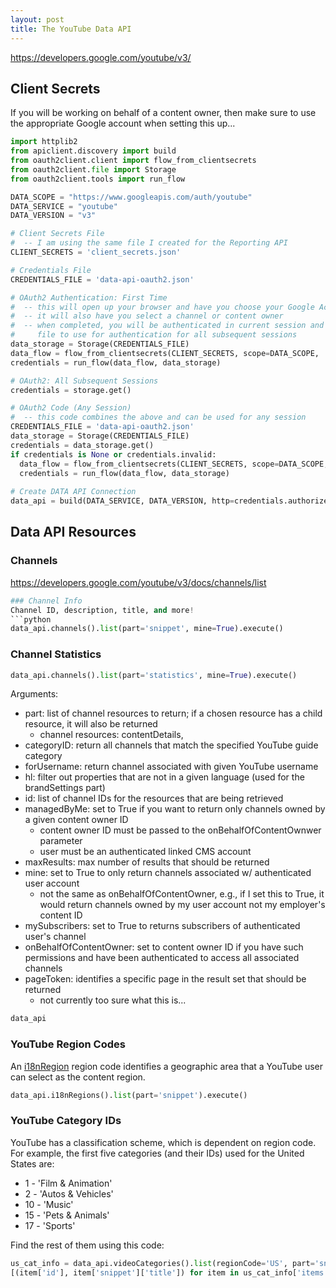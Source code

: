 ```yaml
---
layout: post
title: The YouTube Data API
---
```


https://developers.google.com/youtube/v3/

## Client Secrets
If you will be working on behalf of a content owner, then make sure to use the appropriate Google account
when setting this up...

```python
import httplib2
from apiclient.discovery import build
from oauth2client.client import flow_from_clientsecrets
from oauth2client.file import Storage
from oauth2client.tools import run_flow

DATA_SCOPE = "https://www.googleapis.com/auth/youtube"
DATA_SERVICE = "youtube"
DATA_VERSION = "v3"

# Client Secrets File
#  -- I am using the same file I created for the Reporting API
CLIENT_SECRETS = 'client_secrets.json'

# Credentials File
CREDENTIALS_FILE = 'data-api-oauth2.json'

# OAuth2 Authentication: First Time
#  -- this will open up your browser and have you choose your Google Account
#  -- it will also have you select a channel or content owner
#  -- when completed, you will be authenticated in current session and have a JSON
#     file to use for authentication for all subsequent sessions
data_storage = Storage(CREDENTIALS_FILE)
data_flow = flow_from_clientsecrets(CLIENT_SECRETS, scope=DATA_SCOPE,  message=' Derr! ')
credentials = run_flow(data_flow, data_storage)

# OAuth2: All Subsequent Sessions
credentials = storage.get()

# OAuth2 Code (Any Session)
#  -- this code combines the above and can be used for any session
CREDENTIALS_FILE = 'data-api-oauth2.json'
data_storage = Storage(CREDENTIALS_FILE)
credentials = data_storage.get()
if credentials is None or credentials.invalid:
  data_flow = flow_from_clientsecrets(CLIENT_SECRETS, scope=DATA_SCOPE,  message=' Derr! ')
  credentials = run_flow(data_flow, data_storage)
  
# Create DATA API Connection
data_api = build(DATA_SERVICE, DATA_VERSION, http=credentials.authorize(httplib2.Http()))

```

## Data API Resources
### Channels
https://developers.google.com/youtube/v3/docs/channels/list

```python
### Channel Info
Channel ID, description, title, and more!
```python
data_api.channels().list(part='snippet', mine=True).execute()
```

### Channel Statistics
```python
data_api.channels().list(part='statistics', mine=True).execute()
```



Arguments:
* part: list of channel resources to return; if a chosen resource has a child resource, it
will also be returned
  - channel resources: contentDetails, 
* categoryID:  return all channels that match the specified YouTube guide category
* forUsername: return channel associated with given YouTube username
* hl: filter out properties that are not in a given language (used for the brandSettings part)
* id: list of channel IDs for the resources that are being retrieved
* managedByMe:  set to True if you want to return only channels owned by a given content owner ID 
  - content owner ID must be passed to the onBehalfOfContentOwnwer parameter
  - user must be an authenticated linked CMS account
* maxResults: max number of results that should be returned
* mine: set to True to only return channels associated w/ authenticated user account
  - not the same as onBehalfOfContentOwner, e.g., if I set this to True, it would return channels owned by my user account not my employer's content ID
* mySubscribers:  set to True to returns subscribers of authenticated user's channel
* onBehalfOfContentOwner: set to content owner ID if you have such permissions and have been authenticated to access all associated channels
* pageToken: identifies a specific page in the result set that should be returned
  - not currently too sure what this is...
  
```python
data_api
```



### YouTube Region Codes
An [i18nRegion](https://developers.google.com/youtube/v3/docs/i18nRegions) region code identifies a 
geographic area that a YouTube user can select as the content region. 
```python
data_api.i18nRegions().list(part='snippet').execute()
```


### YouTube Category IDs
YouTube has a classification scheme, which is dependent on region code.  For example, the first five categories
(and their IDs) used for the United States are:

* 1 - 'Film & Animation'
* 2 - 'Autos & Vehicles'
* 10 - 'Music'
* 15 - 'Pets & Animals'
* 17 - 'Sports' 

Find the rest of them using this code:
```python
us_cat_info = data_api.videoCategories().list(regionCode='US', part='snippet').execute()
[(item['id'], item['snippet']['title']) for item in us_cat_info['items']]
```

